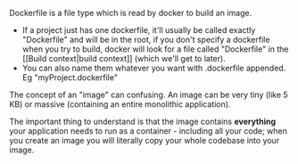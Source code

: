 Dockerfile is a file type which is read by docker to build an image.

- If a project just has one dockerfile, it'll usually be called exactly "Dockerfile" and will be in the root, if you don't specify a dockerfile when you try to build, docker will look for a file called "Dockerfile" in the [[Build context|build context]] (which we'll get to later).
- You can also name them whatever you want with .dockerfile appended. Eg "myProject.dockerfile"




The concept of an "image" can confusing. An image can be very tiny (like 5 KB) or massive (containing an entire monolithic application).

The important thing to understand is that the image contains **everything** your application needs to run as a container - including all your code; when you create an image you will literally copy your whole codebase into your image.